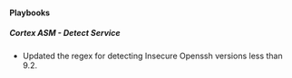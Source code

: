 
#### Playbooks

##### Cortex ASM - Detect Service

- Updated the regex for detecting Insecure Openssh versions less than 9.2.
